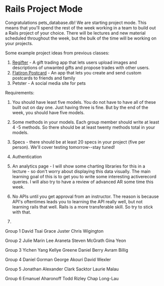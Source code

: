 # Rails Project Mode

Congratulations pets_database.db! We are starting project mode. This means that you'll spend the rest of the week working in a team to build out a Rails project of your choice. There will be lectures and new material scheduled throughout the week, but the bulk of the time will be working on your projects.


Some example project ideas from previous classes:

1. [Regifter](http://regifter.herokuapp.com/) - A gift trading app that lets users upload images and descriptions of unwanted gifts and propose trades with other users.
2. [Flatiron Postcard](http://www.flatironpostcard.com/) - An app that lets you create and send custom postcards to friends and family
3. Petster - A social media site for pets


Requirements:

1. You should have least five models. You do not have to have all of these built out on day one. Just having three is fine.  But by the end of the week, you should have five models.

2. Some methods in your models. Each group member should write at least 4 -5 methods. So there should be at least twenty methods total in your models.

3. Specs - there should be at least 20 specs in your project (five per person). We'll cover testing tomorrow--stay tuned!

4. Authentication

5. An analytics page - I will show some charting libraries for this in a lecture - so don't worry about displaying this data visually.  The main learning goal of this is to get you to write some interesting activerecord queries.  I will also try to have a review of advanced AR some time this week.

6. No APIs until you get approval from an instructor.  The reason is because API's oftentimes leads you to learning the API really well, but not learning rails that well.  Rails is a more transferable skill.  So try to stick with that. 
7. 
Group 1
David Tsai
Grace Juster
Chris Wigington


Group 2
Julie Marin
Lee Araneta
Steven McGrath
Gina Yeon


Group 3
Yichen Yang
Kellye Greene
Daniel Berry
Avram Billig


Group 4
Daniel Gorman
George Akouri
David Wexler


Group 5
Jonathan Alexander
Clark Sacktor
Laurie Malau 


Group 6
Emanuel Aharonoff
Todd Rizley
Chap Long-Lau
